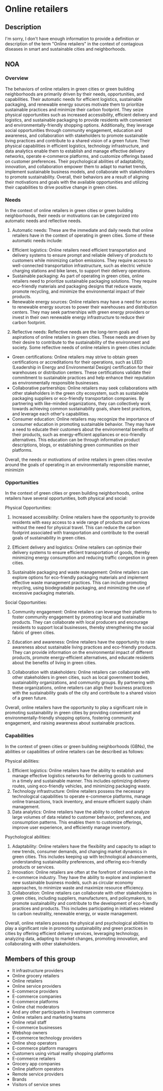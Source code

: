 # Online retailers

## Description

I'm sorry, I don't have enough information to provide a definition or description of the term "Online retailers" in the context of contagious diseases in smart and sustainable cities and neighborhoods.

## NOA

### Overview

The behaviors of online retailers in green cities or green building neighborhoods are primarily driven by their needs, opportunities, and capabilities. Their automatic needs for efficient logistics, sustainable packaging, and renewable energy sources motivate them to prioritize sustainable practices and minimize their carbon footprint. They seize physical opportunities such as increased accessibility, efficient delivery and logistics, and sustainable packaging to provide residents with convenient and environmentally-friendly shopping options. Additionally, they leverage social opportunities through community engagement, education and awareness, and collaboration with stakeholders to promote sustainable living practices and contribute to a shared vision of a green future. Their physical capabilities in efficient logistics, technology infrastructure, and data analytics enable them to establish and manage effective delivery networks, operate e-commerce platforms, and customize offerings based on customer preferences. Their psychological abilities of adaptability, innovation, and collaboration empower them to adapt to market trends, implement sustainable business models, and collaborate with stakeholders to promote sustainability. Overall, their behaviors are a result of aligning their motivations and goals with the available opportunities and utilizing their capabilities to drive positive change in green cities.

### Needs

In the context of online retailers in green cities or green building neighborhoods, their needs or motivations can be categorized into automatic needs and reflective needs.

1. Automatic needs: These are the immediate and daily needs that online retailers have in the context of operating in green cities. Some of these automatic needs include:

- Efficient logistics: Online retailers need efficient transportation and delivery systems to ensure prompt and reliable delivery of products to customers while minimizing carbon emissions. They require access to well-connected transportation infrastructure, such as electric vehicle charging stations and bike lanes, to support their delivery operations.
- Sustainable packaging: As part of operating in green cities, online retailers need to prioritize sustainable packaging solutions. They require eco-friendly materials and packaging designs that reduce waste, promote recycling, and minimize the environmental impact of their products.
- Renewable energy sources: Online retailers may have a need for access to renewable energy sources to power their warehouses and distribution centers. They may seek partnerships with green energy providers or invest in their own renewable energy infrastructure to reduce their carbon footprint.

2. Reflective needs: Reflective needs are the long-term goals and aspirations of online retailers in green cities. These needs are driven by their desire to contribute to the sustainability of the environment and society. Some reflective needs of online retailers in green cities include:

- Green certifications: Online retailers may strive to obtain green certifications or accreditations for their operations, such as LEED (Leadership in Energy and Environmental Design) certification for their warehouses or distribution centers. These certifications validate their commitment to sustainable practices and help enhance their reputation as environmentally responsible businesses.
- Collaborative partnerships: Online retailers may seek collaborations with other stakeholders in the green city ecosystem, such as sustainable packaging suppliers or eco-friendly transportation companies. By partnering with like-minded organizations, they can collectively work towards achieving common sustainability goals, share best practices, and leverage each other's capabilities.
- Consumer education: Online retailers may recognize the importance of consumer education in promoting sustainable behavior. They may have a need to educate their customers about the environmental benefits of their products, such as energy-efficient appliances or eco-friendly alternatives. This education can be through informative product descriptions, blogs, or establishing green communities on their platforms.

Overall, the needs or motivations of online retailers in green cities revolve around the goals of operating in an environmentally responsible manner, minimizin

### Opportunities

In the context of green cities or green building neighborhoods, online retailers have several opportunities, both physical and social:

Physical Opportunities:
1. Increased accessibility: Online retailers have the opportunity to provide residents with easy access to a wide range of products and services without the need for physical travel. This can reduce the carbon footprint associated with transportation and contribute to the overall goals of sustainability in green cities.

2. Efficient delivery and logistics: Online retailers can optimize their delivery systems to ensure efficient transportation of goods, thereby minimizing energy consumption and reducing traffic congestion in green cities.

3. Sustainable packaging and waste management: Online retailers can explore options for eco-friendly packaging materials and implement effective waste management practices. This can include promoting recycling, using biodegradable packaging, and minimizing the use of excessive packaging materials.

Social Opportunities:
1. Community engagement: Online retailers can leverage their platforms to foster community engagement by promoting local and sustainable products. They can collaborate with local producers and encourage residents to support local businesses, thereby strengthening the social fabric of green cities.

2. Education and awareness: Online retailers have the opportunity to raise awareness about sustainable living practices and eco-friendly products. They can provide information on the environmental impact of different products, promote energy-efficient alternatives, and educate residents about the benefits of living in green cities.

3. Collaboration with stakeholders: Online retailers can collaborate with other stakeholders in green cities, such as local government bodies, sustainability organizations, and community groups. By partnering with these organizations, online retailers can align their business practices with the sustainability goals of the city and contribute to a shared vision of a green future.

Overall, online retailers have the opportunity to play a significant role in promoting sustainability in green cities by providing convenient and environmentally-friendly shopping options, fostering community engagement, and raising awareness about sustainable practices.

### Capabilities

In the context of green cities or green building neighborhoods (GBNs), the abilities or capabilities of online retailers can be described as follows:

Physical abilities:
1. Efficient logistics: Online retailers have the ability to establish and manage effective logistics networks for delivering goods to customers in a timely and sustainable manner. This includes optimizing delivery routes, using eco-friendly vehicles, and minimizing packaging waste.
2. Technology infrastructure: Online retailers possess the necessary technological capabilities to operate e-commerce platforms, manage online transactions, track inventory, and ensure efficient supply chain management.
3. Data analytics: Online retailers have the ability to collect and analyze large volumes of data related to customer behavior, preferences, and consumption patterns. This enables them to customize offerings, improve user experience, and efficiently manage inventory.

Psychological abilities:
1. Adaptability: Online retailers have the flexibility and capacity to adapt to new trends, consumer demands, and changing market dynamics in green cities. This includes keeping up with technological advancements, understanding sustainability preferences, and offering eco-friendly products or services.
2. Innovation: Online retailers are often at the forefront of innovation in the e-commerce industry. They have the ability to explore and implement new sustainable business models, such as circular economy approaches, to minimize waste and maximize resource efficiency.
3. Collaboration: Online retailers can collaborate with other stakeholders in green cities, including suppliers, manufacturers, and policymakers, to promote sustainability and contribute to the development of eco-friendly practices and products. This includes participating in initiatives related to carbon neutrality, renewable energy, or waste management.

Overall, online retailers possess the physical and psychological abilities to play a significant role in promoting sustainability and green practices in cities by offering efficient delivery services, leveraging technology, analyzing data, adapting to market changes, promoting innovation, and collaborating with other stakeholders.

## Members of this group

* It infrastructure providers
* Online grocery retailers
* Online retailers
* Online service providers
* E-commerce providers
* E-commerce companies
* E-commerce platforms
* Online chat moderators
* And any other participants in livestream commerce
* Online retailers and marketing teams
* Online retail staff
* E-commerce businesses
* Webshop owners
* E-commerce technology providers
* Online shop operators
* E-commerce platform managers
* Customers using virtual reality shopping platforms
* E-commerce retailers
* Grocery app companies
* Online platform operators
* Remote service providers
* Brands
* Visitors of service smes